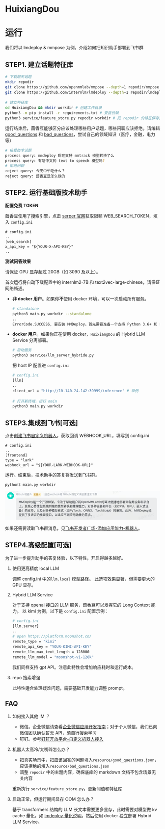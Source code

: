 # HuixiangDou

# 运行

我们将以 lmdeploy & mmpose 为例，介绍如何把知识助手部署到飞书群

## STEP1. 建立话题特征库
```bash
# 下载聊天话题
mkdir repodir
git clone https://github.com/openmmlab/mmpose --depth=1 repodir/mmpose
git clone https://github.com/internlm/lmdeploy --depth=1 repodir/lmdeploy

# 建立特征库
cd HuixiangDou && mkdir workdir # 创建工作目录
python3 -m pip install -r requirements.txt # 安装依赖
python3 service/feature_store.py repodir workdir # 把 repodir 的特征保存到 workdir
```
运行结束后，茴香豆能够区分应该处理哪些用户话题，哪些闲聊应该拒绝。请编辑 [good_questions](./resource/good_questions.json) 和 [bad_questions](./resource/bad_questions.json)，尝试自己的领域知识（医疗，金融，电力等）
```bash
# 接受技术话题
process query: mmdeploy 现在支持 mmtrack 模型转换了么
process query: 有啥中文的 text to speech 模型吗?
# 拒绝闲聊
reject query: 今天中午吃什么？
reject query: 茴香豆是怎么做的
```

## STEP2. 运行基础版技术助手

**配置免费 TOKEN**

茴香豆使用了搜索引擎，点击 [serper 官网](https://serper.dev/api-key)获取限额 WEB_SEARCH_TOKEN，填入 `config.ini`

```shell
# config.ini
..
[web_search]
x_api_key = "${YOUR-X-API-KEY}"
..
```

**测试问答效果**

请保证 GPU 显存超过 20GB（如 3090 及以上）。

首次运行将自动下载配置中的 internlm2-7B 和 text2vec-large-chinese，请保证网络畅通。

  * **非 docker 用户**。如果你**不**使用 docker 环境，可以一次启动所有服务。
    ```bash
    # standalone
    python3 main.py workdir --standalone
    ..
    ErrorCode.SUCCESS, 要安装 MMDeploy，首先需要准备一个支持 Python 3.6+ 和 PyTorch 1.8+ 的环境。然后，可以通过以下步骤安装 MMDeploy..
    ```

  * **docker 用户**。如果你正在使用 docker，`HuixiangDou` 的 Hybrid LLM Service 分离部署。
    ```bash
    # 启动服务
    python3 service/llm_server_hybride.py
    ```
    把 host IP 配置进 `config.ini`

    ```bash
    # config.ini
    [llm]
    ..
    client_url = "http://10.140.24.142:39999/inference" # 举例

    # 打开新终端，运行 main
    python3 main.py workdir
    ```

## STEP3.集成到飞书[可选]

点击[创建飞书自定义机器人](https://open.feishu.cn/document/client-docs/bot-v3/add-custom-bot)，获取回调 WEBHOOK_URL，填写到 config.ini

```shell
# config.ini
..
[frontend]
type = "lark"
webhook_url = "${YOUR-LARK-WEBHOOK-URL}"
```

运行。结束后，技术助手的答复将发送到飞书群。
```shell
python3 main.py workdir
```
![](./resource/lark-example.png)

如果还需要读取飞书群消息，见[飞书开发者广场-添加应用能力-机器人](https://open.feishu.cn/app?lang=zh-CN)。

## STEP4.高级配置[可选]
为了进一步提升助手的答复体验，以下特性，开启得越多越好。

1. 使用更高精度 local LLM

    调整 config.ini 中的`llm.local` 模型路径。
    此选项效果显著，但需要更大的 GPU 显存。

2. Hybrid LLM Service

    对于支持 openai 接口的 LLM 服务，茴香豆可以发挥它的 Long Context 能力。
    以 kimi 为例，以下是 `config.ini` 配置示例：

    ```bash
    # config.ini
    [llm.server]
    ..
    # open https://platform.moonshot.cn/
    remote_type = "kimi"
    remote_api_key = "YOUR-KIMI-API-KEY"
    remote_llm_max_text_length = 128000
    remote_llm_model = "moonshot-v1-128k"
    ```
    我们同样支持 gpt API。注意此特性会增加响应耗时和运行成本。

3. repo 搜索增强

    此特性适合处理疑难问题，需要基础开发能力调整 prompt。


## FAQ 

1. 如何接入其他 IM ？
    * 微信。企业微信请查看[企业微信应用开发指南](https://developer.work.weixin.qq.com/document/path/90594)；对于个人微信，我们已向微信团队确认暂无 API，须自行搜索学习
    * 钉钉。参考[钉钉开放平台-自定义机器人接入](https://open.dingtalk.com/document/robots/custom-robot-access)

2. 机器人太高冷/太嘴碎怎么办？

    * 把真实场景中，把应该回答的问题填入`resource/good_questions.json`，应该拒绝的填入`resource/bad_questions.json`
    * 调整 `repodir` 中的主题内容，确保底库的 markdown 文档不包含场景无关内容

    重新执行 `service/feature_store.py`，更新阈值和特征库

3. 启动正常，但运行期间显存 OOM 怎么办？

    基于 transformers 结构的 LLM 长文本需要更多显存，此时需要对模型做 kv cache 量化，如 [lmdeploy 量化说明](https://github.com/InternLM/lmdeploy/blob/main/docs/en/kv_int8.md)。然后使用 docker 独立部署 Hybrid LLM Service。

<!-- 4. 没有 GPU怎么办？

    * `requirements.txt` 中的 `faiss-gpu` 改成 `faiss-cpu`，安装 requirements.txt
    * 确保 `config.ini` 使用 remote LLM，关闭 local LLM
    * 运行时增加 `--cpu-only` 选项

        ```shell
        python3 lark_example workdir --cpu-only
        ``` -->
